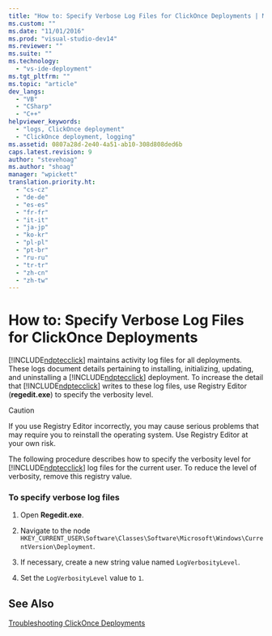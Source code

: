 ```yaml
---
title: "How to: Specify Verbose Log Files for ClickOnce Deployments | Microsoft Docs"
ms.custom: ""
ms.date: "11/01/2016"
ms.prod: "visual-studio-dev14"
ms.reviewer: ""
ms.suite: ""
ms.technology: 
  - "vs-ide-deployment"
ms.tgt_pltfrm: ""
ms.topic: "article"
dev_langs: 
  - "VB"
  - "CSharp"
  - "C++"
helpviewer_keywords: 
  - "logs, ClickOnce deployment"
  - "ClickOnce deployment, logging"
ms.assetid: 0807a28d-2e40-4a51-ab10-308d808ded6b
caps.latest.revision: 9
author: "stevehoag"
ms.author: "shoag"
manager: "wpickett"
translation.priority.ht: 
  - "cs-cz"
  - "de-de"
  - "es-es"
  - "fr-fr"
  - "it-it"
  - "ja-jp"
  - "ko-kr"
  - "pl-pl"
  - "pt-br"
  - "ru-ru"
  - "tr-tr"
  - "zh-cn"
  - "zh-tw"
---
```

# How to: Specify Verbose Log Files for ClickOnce Deployments
[!INCLUDE[ndptecclick](../deployment/includes/ndptecclick_md.md)] maintains activity log files for all deployments. These logs document details pertaining to installing, initializing, updating, and uninstalling a [!INCLUDE[ndptecclick](../deployment/includes/ndptecclick_md.md)] deployment. To increase the detail that [!INCLUDE[ndptecclick](../deployment/includes/ndptecclick_md.md)] writes to these log files, use Registry Editor (**regedit.exe**) to specify the verbosity level.  
  
> [!CAUTION]
>  If you use Registry Editor incorrectly, you may cause serious problems that may require you to reinstall the operating system. Use Registry Editor at your own risk.  
  
 The following procedure describes how to specify the verbosity level for [!INCLUDE[ndptecclick](../deployment/includes/ndptecclick_md.md)] log files for the current user. To reduce the level of verbosity, remove this registry value.  
  
### To specify verbose log files  
  
1.  Open **Regedit.exe**.  
  
2.  Navigate to the node `HKEY_CURRENT_USER\Software\Classes\Software\Microsoft\Windows\CurrentVersion\Deployment`.  
  
3.  If necessary, create a new string value named `LogVerbosityLevel`.  
  
4.  Set the `LogVerbosityLevel` value to `1`.  
  
## See Also  
 [Troubleshooting ClickOnce Deployments](../deployment/troubleshooting-clickonce-deployments.md)